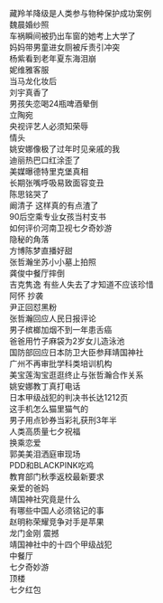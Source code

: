 藏羚羊降级是人类参与物种保护成功案例  
魏晨婚纱照  
车祸瞬间被扔出车窗的她考上大学了  
妈妈带男童进女厕被斥责引冲突  
杨紫看到老年夏东海泪崩  
妮维雅客服  
当马龙化妆后  
刘宇真香了  
男孩失恋喝24瓶啤酒晕倒  
立陶宛  
央视评艺人必须知荣辱  
情头  
姚安娜像极了过年时见亲戚的我  
迪丽热巴口红涂歪了  
美媒曝德特里克堡真相  
长期张嘴呼吸易致面容变丑  
陈思铭哭了  
阚清子 这样真的有点渣了  
90后空乘专业女孩当村支书  
如何评价河南卫视七夕奇妙游  
隐秘的角落  
方博陈梦直播好甜  
张哲瀚坐苏小小墓上拍照  
龚俊中餐厅摔倒  
吉克隽逸 有些人失去了才知道不应该珍惜  
阿怀 抄袭  
尹正回怼黑粉  
张哲瀚回应人民日报评论  
男子槟榔加烟不到一年患舌癌  
爸爸用竹子麻袋为2岁女儿造泳池  
国防部回应日本防卫大臣参拜靖国神社  
广州不再审批学科类培训机构  
美宝莲淘宝逛逛终止与张哲瀚合作关系  
姚安娜教丁真打电话  
日本甲级战犯的判决书长达1212页  
这手机怎么猫里猫气的  
男子用点钞券当彩礼获刑3年半  
人类高质量七夕祝福  
换乘恋爱  
郭美美泪洒庭审现场  
PDD和BLACKPINK吃鸡  
教育部门秋季返校最新要求  
亲爱的爸妈  
靖国神社究竟是什么  
有哪些中国人必须铭记的事  
赵明称荣耀竞争对手是苹果  
龙门金刚 震撼  
靖国神社中的十四个甲级战犯  
中餐厅  
七夕奇妙游  
顶楼  
七夕红包  
